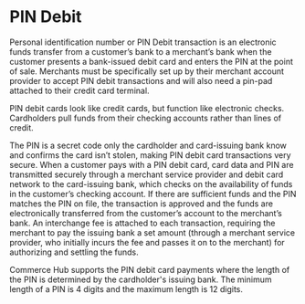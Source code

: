 

# PIN Debit

Personal identification number or PIN Debit transaction is an electronic funds transfer from a customer’s bank to a merchant’s bank when the customer presents a bank-issued debit card and enters the PIN at the point of sale. Merchants must be specifically set up by their merchant account provider to accept PIN debit transactions and will also need a pin-pad attached to their credit card terminal.

PIN debit cards look like credit cards, but function like electronic checks. Cardholders pull funds from their checking accounts rather than lines of credit.

The PIN is a secret code only the cardholder and card-issuing bank know and confirms the card isn’t stolen, making PIN debit card transactions very secure. When a customer pays with a PIN debit card, card data and PIN are transmitted securely through a merchant service provider and debit card network to the card-issuing bank, which checks on the availability of funds in the customer’s checking account. If there are sufficient funds and the PIN matches the PIN on file, the transaction is approved and the funds are electronically transferred from the customer’s account to the merchant’s bank. An interchange fee is attached to each transaction, requiring the merchant to pay the issuing bank a set amount (through a merchant service provider, who initially incurs the fee and passes it on to the merchant) for authorizing and settling the funds.

Commerce Hub supports the PIN debit card payments where the length of the PIN is determined by the cardholder's issuing bank. The minimum length of a PIN is 4 digits and the maximum length is 12 digits.

